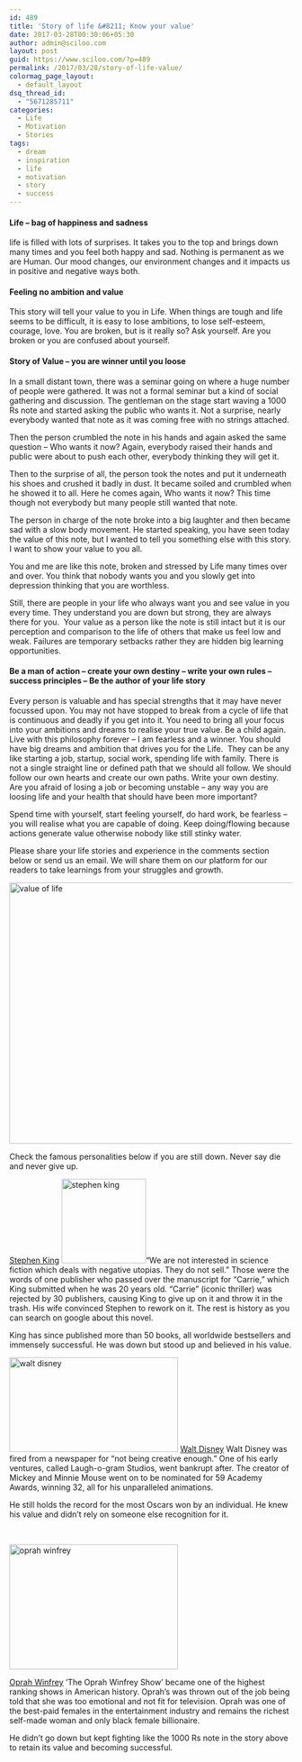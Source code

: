```yaml
---
id: 489
title: 'Story of life &#8211; Know your value'
date: 2017-03-28T00:30:06+05:30
author: admin@sciloo.com
layout: post
guid: https://www.sciloo.com/?p=489
permalink: /2017/03/28/story-of-life-value/
colormag_page_layout:
  - default_layout
dsq_thread_id:
  - "5671285711"
categories:
  - Life
  - Motivation
  - Stories
tags:
  - dream
  - inspiration
  - life
  - motivation
  - story
  - success
---
```

#### Life &#8211; bag of happiness and sadness

<span style="font-weight: 400;">life is filled with lots of surprises. It takes you to the top and brings down many times and you feel </span><span style="font-weight: 400;">both happy and sad. Nothing is permanent as we are Human. Our mood changes, our environment changes and it impacts us in positive and negative ways both.</span>

#### Feeling no ambition and value

This story will tell your value to you in Life. <span style="font-weight: 400;">When things are tough and life seems to be difficult, it is easy to lose ambitions, to lose self-esteem, courage, love. You are broken, but is it really so? Ask yourself. Are you broken or you are confused about yourself.</span>

#### Story of Value &#8211; you are winner until you loose

In a small distant town, there was a seminar going on where a huge number of people were gathered. It was not a formal seminar but a kind of social gathering and discussion. The gentleman on the stage start waving a 1000 Rs note and started asking the public who wants it. Not a surprise, nearly everybody wanted that note as it was coming free with no strings attached.

Then the person crumbled the note in his hands and again asked the same question &#8211; Who wants it now? Again, everybody raised their hands and public were about to push each other, everybody thinking they will get it.

Then to the surprise of all, the person took the notes and put it underneath his shoes and crushed it badly in dust. It became soiled and crumbled when he showed it to all. Here he comes again, Who wants it now? This time though not everybody but many people still wanted that note.

The person in charge of the note broke into a big laughter and then became sad with a slow body movement. He started speaking, you have seen today the value of this note, but I wanted to tell you something else with this story. I want to show your value to you all.

You and me are like this note, broken and stressed by Life many times over and over. You think that nobody wants you and you slowly get into depression thinking that you are worthless.

Still, there are people in your life who always want you and see value in you every time. They understand you are down but strong, they are always there for you.  Your value as a person like the note is still intact but it is our perception and comparison to the life of others that make us feel low and weak. Failures are temporary setbacks rather they are hidden big learning opportunities.

#### Be a man of action &#8211; create your own destiny &#8211; write your own rules &#8211; success principles &#8211; Be the author of your life story

Every person is valuable and has special strengths that it may have never focussed upon. You may not have stopped to break from a cycle of life that is continuous and deadly if you get into it. You need to bring all your focus into your ambitions and dreams to realise your true value. Be a child again. Live with this philosophy forever &#8211; I am fearless and a winner. You should have big dreams and ambition that drives you for the Life.  They can be any like starting a job, startup, social work, spending life with family. There is not a single straight line or defined path that we should all follow. We should follow our own hearts and create our own paths. Write your own destiny. Are you afraid of losing a job or becoming unstable &#8211; any way you are loosing life and your health that should have been more important?

Spend time with yourself, start feeling yourself, do hard work, be fearless &#8211; you will realise what you are capable of doing. Keep doing/flowing because actions generate value otherwise nobody like still stinky water.

Please share your life stories and experience in the comments section below or send us an email. We will share them on our platform for our readers to take learnings from your struggles and growth.

<img loading="lazy" class="wp-image-501 size-large alignnone" src="http://www.sciloo.com/wp-content/uploads/2017/03/value-life1-1-1024x594.jpg" alt="value of life" width="800" height="464" /> 

Check the famous personalities below if you are still down. Never say die and never give up.

<p class="hed">
  <a href="http://en.wikipedia.org/wiki/Stephen_King">Stephen King</a> <img loading="lazy" class="alignleft wp-image-493 size-thumbnail" src="http://www.sciloo.com/wp-content/uploads/2017/03/skic-cover-front-small-150x150.jpg" alt="stephen king" width="150" height="150" />&#8220;We are not interested in science fiction which deals with negative utopias. They do not sell.&#8221; Those were the words of one publisher who passed over the manuscript for &#8220;Carrie,&#8221; which King submitted when he was 20 years old. &#8220;Carrie&#8221; (iconic thriller) was rejected by 30 publishers, causing King to give up on it and throw it in the trash. His wife convinced Stephen to rework on it. The rest is history as you can search on google about this novel.
</p>

<p class="hed">
  King has since published more than 50 books, all worldwide bestsellers and immensely successful. He was down but stood up and believed in his value.
</p>

<img loading="lazy" class="alignleft wp-image-492 size-medium" src="http://www.sciloo.com/wp-content/uploads/2017/03/list-disney-mickey-89856234-E-300x168.jpeg" alt="walt disney" width="300" height="168" /> [Walt Disney](http://en.wikipedia.org/wiki/Walt_Disney) Walt Disney was fired from a newspaper for &#8220;not being creative enough.&#8221; One of his early ventures, called Laugh-o-gram Studios, went bankrupt after. The creator of Mickey and Minnie Mouse went on to be nominated for 59 Academy Awards, winning 32, all for his unparalleled animations.

He still holds the record for the most Oscars won by an individual. He knew his value and didn&#8217;t rely on someone else recognition for it.

&nbsp;

<img loading="lazy" class="alignleft wp-image-494 size-medium" src="http://www.sciloo.com/wp-content/uploads/2017/03/rs_1024x759-160126165827-1024.Oprah-Winfrey.ms_.012616-300x222.jpg" alt="oprah winfrey" width="300" height="222" /> 

<p class="hed">
  <a href="http://en.wikipedia.org/wiki/Oprah_Winfrey">Oprah Winfrey</a> &#8216;The Oprah Winfrey Show&#8217; became one of the highest ranking shows in American history. Oprah&#8217;s was thrown out of the job being told that she was too emotional and not fit for television. Oprah was one of the best-paid females in the entertainment industry and remains the richest self-made woman and only black female billionaire.
</p>

<p class="hed">
  He didn&#8217;t go down but kept fighting like the 1000 Rs note in the story above to retain its value and becoming successful.
</p>